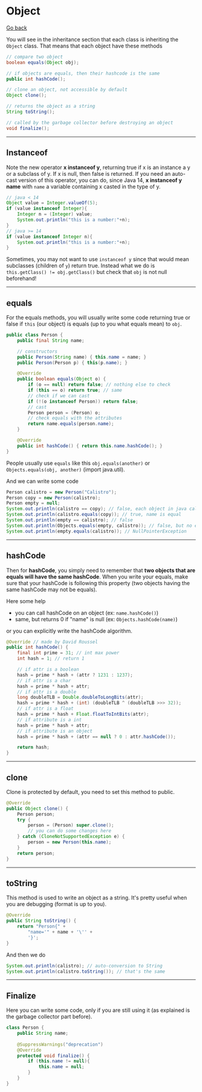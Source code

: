 # Object

[Go back](../index.md#beginner)

You will see in the inheritance section that each class is inheriting the  `Object` class. That means that each object have these methods

```java
// compare two object
boolean equals(Object obj);

// if objects are equals, then their hashcode is the same
public int hashCode();

// clone an object, not accessible by default
Object clone();

// returns the object as a string
String toString();

// called by the garbage collector before destroying an object
void finalize();
```

<hr class="sl">

## Instanceof

Note the new operator **x instanceof y**, returning true if x is an instance a y or a subclass of y. If x is null, then false is returned. If you need an auto-cast version of this operator, you can do, since Java 14, **x instanceof y name** with `name` a variable containing x casted in the type of y.

```java
// java < 14
Object value = Integer.valueOf(5);
if (value instanceof Integer){
    Integer n = (Integer) value;
    System.out.println("this is a number:"+n);
}
// java >= 14
if (value instanceof Integer n){
    System.out.println("this is a number:"+n);
}
```

Sometimes, you may not want to use `instanceof y` since that would mean subclasses (children of `y`) return true. Instead what we do is `this.getClass() != obj.getClass()` but check that `obj` is not null beforehand!

<hr class="sr">

## equals

For the equals methods, you will usually write some code returning true or false if `this` (our object) is equals (up to you what equals mean) to `obj`.

```java
public class Person {
    public final String name;

    // constructors
    public Person(String name) { this.name = name; }
    public Person(Person p) { this(p.name); }

    @Override
    public boolean equals(Object o) {
        if (o == null) return false; // nothing else to check
        if (this == o) return true; // same
        // check if we can cast
        if (!(o instanceof Person)) return false;
        // cast
        Person person = (Person) o;
        // check equals with the attributes
        return name.equals(person.name);
    }

    @Override
    public int hashCode() { return this.name.hashCode(); }
}
```

People usually use `equals` like this `obj.equals(another)` or `Objects.equals(obj, another)` (import java.util).

And we can write some code

```java
Person calistro = new Person("Calistro");
Person copy = new Person(calistro);
Person empty = null;
System.out.println(calistro == copy); // false, each object in java called with new is unique
System.out.println(calistro.equals(copy)); // true, name is equal
System.out.println(empty == calistro); // false
System.out.println(Objects.equals(empty, calistro)); // false, but no error like bellow
System.out.println(empty.equals(calistro)); // NullPointerException
```

<hr class="sl">

## hashCode

Then for **hashCode**, you simply need to remember that **two objects that are equals will have the same hashCode**. When you write your equals, make sure that your hashCode is following this property (two objects having the same hashCode may not be equals).

Here some help

* you can call hashCode on an object (ex: `name.hashCode()`)
* same, but returns 0 if "name" is null (ex: `Objects.hashCode(name)`)

or you can explicitly write the hashCode algorithm.

```java
@Override // made by David Roussel
public int hashCode() {
    final int prime = 31; // int max power
    int hash = 1; // return 1

    // if attr is a boolean
    hash = prime * hash + (attr ? 1231 : 1237);
    // if attr is a char
    hash = prime * hash + attr;
    // if attr is a double
    long doubleTLB = Double.doubleToLongBits(attr);
    hash = prime * hash + (int) (doubleTLB ^ (doubleTLB >>> 32));
    // if attr is a float
    hash = prime * hash + Float.floatToIntBits(attr);
    // if attribute is a int
    hash = prime * hash + attr;
    // if attribute is an object
    hash = prime * hash + (attr == null ? 0 : attr.hashCode());

    return hash;
}
```

<hr class="sr">

## clone

Clone is protected by default, you need to set this method to public.

```java
@Override
public Object clone() {
    Person person;
    try {
        person = (Person) super.clone();
        // you can do some changes here
    } catch (CloneNotSupportedException e) {
        person = new Person(this.name);
    }
    return person;
}
```

<hr class="sl">

## toString

This method is used to write an object as a string. It's pretty useful when you are debugging (format is up to you).

```java
@Override
public String toString() {
    return "Person{" +
        "name='" + name + '\'' +
        '}';
}
```

And then we do

```java
System.out.println(calistro); // auto-conversion to String
System.out.println(calistro.toString()); // that's the same
```

<hr class="sr">

## Finalize

Here you can write some code, only if you are still using it (as explained is the garbage collector part before).

```java
class Person {
    public String name;
    
    @SuppressWarnings("deprecation")
    @Override
    protected void finalize() {
        if (this.name != null){
            this.name = null;
        }
    }
}
```